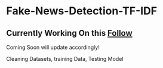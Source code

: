 # Fake-News-Detection-TF-IDF
## Currently Working On this [Follow](https://twitter.com/aadicodes)

Coming Soon
will update accordingly!

Cleaning Datasets, training Data, Testing Model
